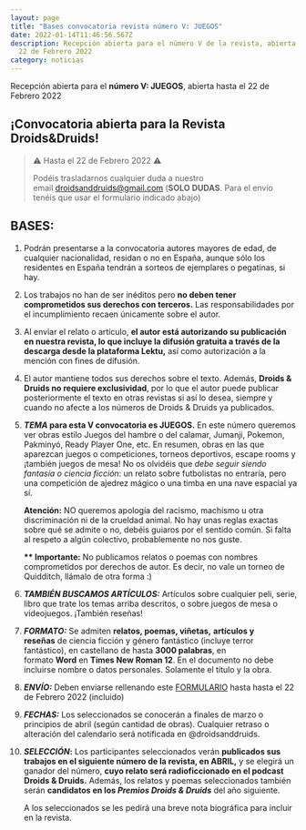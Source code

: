 ```yaml
---
layout: page
title: "Bases convocatoria revista número V: JUEGOS"
date: 2022-01-14T11:46:56.567Z
description: Recepción abierta para el número V de la revista, abierta hasta el
  22 de Febrero 2022
category: noticias
---
```

Recepción abierta para el **número V: JUEGOS**, abierta hasta el 22 de Febrero 2022

## ¡Convocatoria abierta para la Revista Droids&Druids!

> ⚠️ Hasta el 22 de Febrero 2022 ⚠️
>
> Podéis trasladarnos cualquier duda a nuestro email [droidsanddruids@gmail.com](mailto:droidsanddruids@gmail.com) (**SOLO DUDAS**. Para el envío tenéis que usar el formulario indicado abajo)

## BASES:

1. Podrán presentarse a la convocatoria autores mayores de edad, de cualquier nacionalidad, residan o no en España, aunque sólo los residentes en España tendrán a sorteos de ejemplares o pegatinas, si hay.
2. Los trabajos no han de ser inéditos pero **no deben tener comprometidos sus derechos con terceros.** Las responsabilidades por el incumplimiento recaen únicamente sobre el autor.
3. Al enviar el relato o artículo, **el autor está autorizando su publicación en nuestra revista, lo que incluye la difusión gratuita a través de la descarga desde la plataforma Lektu,** así como autorización a la mención con fines de difusión.
4. El autor mantiene todos sus derechos sobre el texto. Además, **Droids & Druids no requiere exclusividad**, por lo que el autor puede publicar posteriormente el texto en otras revistas si así lo desea, siempre y cuando no afecte a los números de Droids & Druids ya publicados.
5. ***TEMA* para esta V convocatoria es JUEGOS.** En este número queremos ver obras estilo Juegos del hambre o del calamar, Jumanji, Pokemon, Pakminyó, Ready Player One, etc. En resumen, obras en las que aparezcan juegos o competiciones, torneos deportivos, escape rooms y ¡también juegos de mesa! No os olvidéis que *debe seguir siendo fantasía o ciencia ficción*: un relato sobre futbolistas no entraría, pero una competición de ajedrez mágico o una timba en una nave espacial ya sí. 

   **Atención:** NO queremos apología del racismo, machismo u otra discriminación ni de la crueldad animal. No hay unas reglas exactas sobre qué se admite o no, debéis guiaros por el sentido común. Si falta al respeto a algún colectivo, probablemente no nos guste.

   **\*\* Importante:** No publicamos relatos o poemas con nombres comprometidos por derechos de autor. Es decir, no vale un torneo de Quidditch, llámalo de otra forma :)
6. ***TAMBIÉN BUSCAMOS ARTÍCULOS:*** Artículos sobre cualquier peli, serie, libro que trate los temas arriba descritos, o sobre juegos de mesa o videojuegos. ¡También reseñas!
7. ***FORMATO:*** Se admiten **relatos, poemas, viñetas,** **artículos y reseñas** de ciencia ficción y género fantástico (incluye terror fantástico), en castellano de hasta **3000 palabras**, en formato **Word** en **Times New Roman 12**. En el documento no debe incluirse nombre o datos personales. Solamente el título y la obra.
8. ***ENVÍO:*** Deben enviarse rellenando este [FORMULARIO](https://forms.gle/nFyLwK3p7D1z2Dfh7) hasta hasta el 22 de Febrero 2022 (incluido)
9. ***FECHAS:*** Los seleccionados se conocerán a finales de marzo o principios de abril (según cantidad de obras). Cualquier retraso o alteración del calendario será notificada en @droidsanddruids. 
10. ***SELECCIÓN*:** Los participantes seleccionados verán **publicados sus trabajos en el siguiente número de la revista, en ABRIL,** y  se elegirá un ganador del número, **cuyo relato será radioficcionado en el podcast Droids & Druids.** Además, los relatos y poemas seleccionados también serán **candidatos en los *Premios Droids & Druids*** del año siguiente.

    A los seleccionados se les pedirá una breve nota biográfica para incluir en la revista.